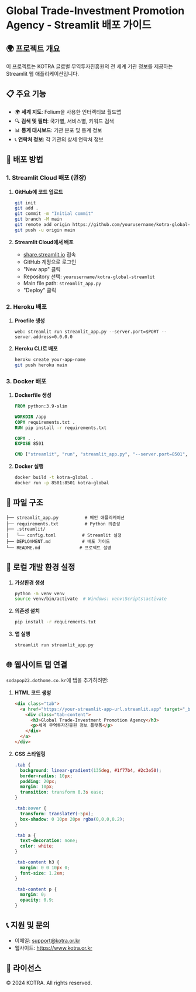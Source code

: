 # Global Trade-Investment Promotion Agency - Streamlit 배포 가이드

## 🌍 프로젝트 개요
이 프로젝트는 KOTRA 글로벌 무역투자진흥원의 전 세계 기관 정보를 제공하는 Streamlit 웹 애플리케이션입니다.

## 📋 주요 기능
- 🌍 **세계 지도**: Folium을 사용한 인터랙티브 월드맵
- 🔍 **검색 및 필터**: 국가별, 서비스별, 키워드 검색
- 📊 **통계 대시보드**: 기관 분포 및 통계 정보
- 📞 **연락처 정보**: 각 기관의 상세 연락처 정보

## 🚀 배포 방법

### 1. Streamlit Cloud 배포 (권장)

1. **GitHub에 코드 업로드**
   ```bash
   git init
   git add .
   git commit -m "Initial commit"
   git branch -M main
   git remote add origin https://github.com/yourusername/kotra-global-streamlit.git
   git push -u origin main
   ```

2. **Streamlit Cloud에서 배포**
   - [share.streamlit.io](https://share.streamlit.io) 접속
   - GitHub 계정으로 로그인
   - "New app" 클릭
   - Repository 선택: `yourusername/kotra-global-streamlit`
   - Main file path: `streamlit_app.py`
   - "Deploy" 클릭

### 2. Heroku 배포

1. **Procfile 생성**
   ```
   web: streamlit run streamlit_app.py --server.port=$PORT --server.address=0.0.0.0
   ```

2. **Heroku CLI로 배포**
   ```bash
   heroku create your-app-name
   git push heroku main
   ```

### 3. Docker 배포

1. **Dockerfile 생성**
   ```dockerfile
   FROM python:3.9-slim
   
   WORKDIR /app
   COPY requirements.txt .
   RUN pip install -r requirements.txt
   
   COPY . .
   EXPOSE 8501
   
   CMD ["streamlit", "run", "streamlit_app.py", "--server.port=8501", "--server.address=0.0.0.0"]
   ```

2. **Docker 실행**
   ```bash
   docker build -t kotra-global .
   docker run -p 8501:8501 kotra-global
   ```

## 📁 파일 구조
```
├── streamlit_app.py          # 메인 애플리케이션
├── requirements.txt          # Python 의존성
├── .streamlit/
│   └── config.toml          # Streamlit 설정
├── DEPLOYMENT.md            # 배포 가이드
└── README.md               # 프로젝트 설명
```

## 🔧 로컬 개발 환경 설정

1. **가상환경 생성**
   ```bash
   python -m venv venv
   source venv/bin/activate  # Windows: venv\Scripts\activate
   ```

2. **의존성 설치**
   ```bash
   pip install -r requirements.txt
   ```

3. **앱 실행**
   ```bash
   streamlit run streamlit_app.py
   ```

## 🌐 웹사이트 탭 연결

`sodapop22.dothome.co.kr`에 탭을 추가하려면:

1. **HTML 코드 생성**
   ```html
   <div class="tab">
     <a href="https://your-streamlit-app-url.streamlit.app" target="_blank">
       <div class="tab-content">
         <h3>Global Trade-Investment Promotion Agency</h3>
         <p>세계 무역투자진흥원 정보 플랫폼</p>
       </div>
     </a>
   </div>
   ```

2. **CSS 스타일링**
   ```css
   .tab {
     background: linear-gradient(135deg, #1f77b4, #2c3e50);
     border-radius: 10px;
     padding: 20px;
     margin: 10px;
     transition: transform 0.3s ease;
   }
   
   .tab:hover {
     transform: translateY(-5px);
     box-shadow: 0 10px 20px rgba(0,0,0,0.2);
   }
   
   .tab a {
     text-decoration: none;
     color: white;
   }
   
   .tab-content h3 {
     margin: 0 0 10px 0;
     font-size: 1.2em;
   }
   
   .tab-content p {
     margin: 0;
     opacity: 0.9;
   }
   ```

## 📞 지원 및 문의
- 이메일: support@kotra.or.kr
- 웹사이트: https://www.kotra.or.kr

## 📄 라이선스
© 2024 KOTRA. All rights reserved. 